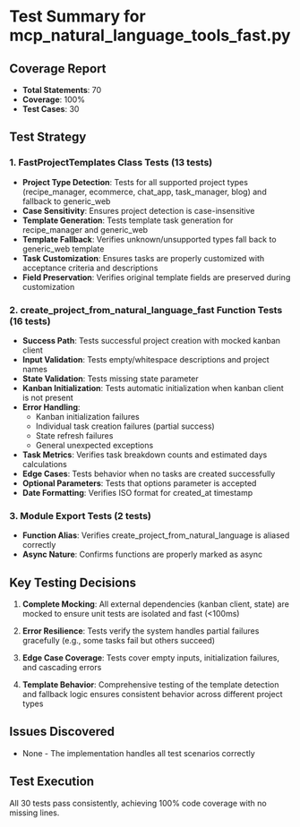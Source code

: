 # Test Summary for mcp_natural_language_tools_fast.py

## Coverage Report
- **Total Statements**: 70
- **Coverage**: 100%
- **Test Cases**: 30

## Test Strategy

### 1. FastProjectTemplates Class Tests (13 tests)
- **Project Type Detection**: Tests for all supported project types (recipe_manager, ecommerce, chat_app, task_manager, blog) and fallback to generic_web
- **Case Sensitivity**: Ensures project detection is case-insensitive
- **Template Generation**: Tests template task generation for recipe_manager and generic_web
- **Template Fallback**: Verifies unknown/unsupported types fall back to generic_web template
- **Task Customization**: Ensures tasks are properly customized with acceptance criteria and descriptions
- **Field Preservation**: Verifies original template fields are preserved during customization

### 2. create_project_from_natural_language_fast Function Tests (16 tests)
- **Success Path**: Tests successful project creation with mocked kanban client
- **Input Validation**: Tests empty/whitespace descriptions and project names
- **State Validation**: Tests missing state parameter
- **Kanban Initialization**: Tests automatic initialization when kanban client is not present
- **Error Handling**:
  - Kanban initialization failures
  - Individual task creation failures (partial success)
  - State refresh failures
  - General unexpected exceptions
- **Task Metrics**: Verifies task breakdown counts and estimated days calculations
- **Edge Cases**: Tests behavior when no tasks are created successfully
- **Optional Parameters**: Tests that options parameter is accepted
- **Date Formatting**: Verifies ISO format for created_at timestamp

### 3. Module Export Tests (2 tests)
- **Function Alias**: Verifies create_project_from_natural_language is aliased correctly
- **Async Nature**: Confirms functions are properly marked as async

## Key Testing Decisions

1. **Complete Mocking**: All external dependencies (kanban client, state) are mocked to ensure unit tests are isolated and fast (<100ms)

2. **Error Resilience**: Tests verify the system handles partial failures gracefully (e.g., some tasks fail but others succeed)

3. **Edge Case Coverage**: Tests cover empty inputs, initialization failures, and cascading errors

4. **Template Behavior**: Comprehensive testing of the template detection and fallback logic ensures consistent behavior across different project types

## Issues Discovered
- None - The implementation handles all test scenarios correctly

## Test Execution
All 30 tests pass consistently, achieving 100% code coverage with no missing lines.